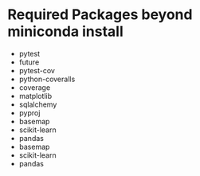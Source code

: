 # Required Packages beyond miniconda install
- pytest
- future
- pytest-cov
- python-coveralls
- coverage
- matplotlib
- sqlalchemy
- pyproj
- basemap
- scikit-learn
- pandas
- basemap
- scikit-learn
- pandas
